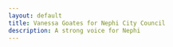 ```yaml
---
layout: default
title: Vanessa Goates for Nephi City Council
description: A strong voice for Nephi
---
```


